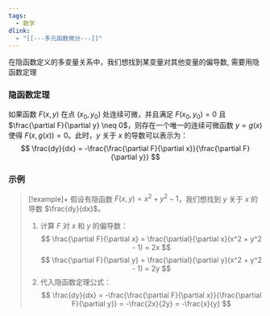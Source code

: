 ```yaml
---
tags:
  - 数学
dlink:
  - "[[---多元函数微分---]]"
---
```

在隐函数定义的多变量关系中，我们想找到某变量对其他变量的偏导数, 需要用隐函数定理
### 隐函数定理
如果函数 $F(x, y)$ 在点 $(x_0, y_0)$ 处连续可微，并且满足 $F(x_0, y_0) = 0$ 且 $\frac{\partial F}{\partial y} \neq 0$，则存在一个唯一的连续可微函数 $y = g(x)$ 使得 $F(x, g(x)) = 0$。此时，$y$ 关于 $x$ 的导数可以表示为：
$$
\frac{dy}{dx} = -\frac{\frac{\partial F}{\partial x}}{\frac{\partial F}{\partial y}}
$$
### 示例
>[!example]+
> 假设有隐函数 $F(x, y) = x^2 + y^2 - 1$，我们想找到 $y$ 关于 $x$ 的导数 $\frac{dy}{dx}$。
> 1. 计算 $F$ 对 $x$ 和 $y$ 的偏导数：
>    $$
>    \frac{\partial F}{\partial x} = \frac{\partial}{\partial x}(x^2 + y^2 - 1) = 2x
>    $$
>    $$
>    \frac{\partial F}{\partial y} = \frac{\partial}{\partial y}(x^2 + y^2 - 1) = 2y
>    $$
> 2. 代入隐函数定理公式：
>    $$
>    \frac{dy}{dx} = -\frac{\frac{\partial F}{\partial x}}{\frac{\partial F}{\partial y}} = -\frac{2x}{2y} = -\frac{x}{y}
>    $$
>